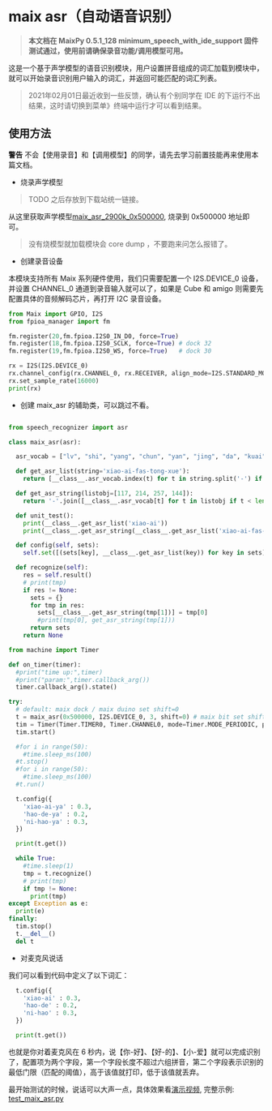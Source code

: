 maix asr（自动语音识别）
=======

> **本文档在 MaixPy 0.5.1_128 minimum_speech_with_ide_support 固件测试通过，使用前请确保录音功能/调用模型可用。**

这是一个基于声学模型的语音识别模块，用户设置拼音组成的词汇加载到模块中，就可以开始录音识别用户输入的词汇，并返回可能匹配的词汇列表。

> 2021年02月01日最近收到一些反馈，确认有个别同学在 IDE 的下运行不出结果，这时请切换到菜单》终端中运行才可以看到结果。

## 使用方法

**警告** 不会【使用录音】和【调用模型】的同学，请先去学习前置技能再来使用本篇文档。

- 烧录声学模型

> TODO 之后存放到下载站统一链接。

从这里获取声学模型[maix_asr_2900k_0x500000](https://github.com/sipeed/MaixPy_scripts/blob/master/multimedia/speech_recognizer/maix_asr_2900k_0x500000.kmodel), 烧录到 0x500000 地址即可。

> 没有烧模型就加载模块会 core dump ，不要跑来问怎么报错了。

- 创建录音设备

本模块支持所有 Maix 系列硬件使用，我们只需要配置一个 I2S.DEVICE_0 设备，并设置 CHANNEL_0 通道到录音输入就可以了，如果是 Cube 和 amigo 则需要先配置具体的音频解码芯片，再打开 I2C 录音设备。

```python
from Maix import GPIO, I2S
from fpioa_manager import fm

fm.register(20,fm.fpioa.I2S0_IN_D0, force=True)
fm.register(18,fm.fpioa.I2S0_SCLK, force=True) # dock 32
fm.register(19,fm.fpioa.I2S0_WS, force=True)   # dock 30

rx = I2S(I2S.DEVICE_0)
rx.channel_config(rx.CHANNEL_0, rx.RECEIVER, align_mode=I2S.STANDARD_MODE)
rx.set_sample_rate(16000)
print(rx)
```

- 创建 maix_asr 的辅助类，可以跳过不看。

```python

from speech_recognizer import asr

class maix_asr(asr):

  asr_vocab = ["lv", "shi", "yang", "chun", "yan", "jing", "da", "kuai", "wen", "zhang", "de", "di", "se", "si", "yue", "lin", "luan", "geng", "xian", "huo", "xiu", "mei", "yi", "ang", "ran", "ta", "jin", "ping", "yao", "bu", "li", "liang", "zai", "yong", "dao", "shang", "xia", "fan", "teng", "dong", "she", "xing", "zhuang", "ru", "hai", "tun", "zhi", "tou", "you", "ling", "pao", "hao", "le", "zha", "zen", "me", "zheng", "cai", "ya", "shu", "tuo", "qu", "fu", "guang", "bang", "zi", "chong", "shui", "cuan", "ke", "shei", "wan", "hou", "zhao", "jian", "zuo", "cu", "hei", "yu", "ce", "ming", "dui", "cheng", "men", "wo", "bei", "dai", "zhe", "hu", "jiao", "pang", "ji", "lao", "nong", "kang", "yuan", "chao", "hui", "xiang", "bing", "qi", "chang", "nian", "jia", "tu", "bi", "pin", "xi", "zou", "chu", "cun", "wang", "na", "ge", "an", "ning", "tian", "xiao", "zhong", "shen", "nan", "er", "ri", "zhu", "xin", "wai", "luo", "gang", "qing", "xun", "te", "cong", "gan", "lai", "he", "dan", "wei", "die", "kai", "ci", "gu", "neng", "ba", "bao", "xue", "shuai", "dou", "cao", "mao", "bo", "zhou", "lie", "qie", "ju", "chuan", "guo", "lan", "ni", "tang", "ban", "su", "quan", "huan", "ying", "a", "min", "meng", "wu", "tai", "hua", "xie", "pai", "huang", "gua", "jiang", "pian", "ma", "jie", "wa", "san", "ka", "zong", "nv", "gao", "ye", "biao", "bie", "zui", "ren", "jun", "duo", "ze", "tan", "mu", "gui", "qiu", "bai", "sang", "jiu", "yin", "huai", "rang", "zan", "shuo", "sha", "ben", "yun", "la", "cuo", "hang", "ha", "tuan", "gong", "shan", "ai", "kou", "zhen", "qiong", "ding", "dang", "que", "weng", "qian", "feng", "jue", "zhuan", "ceng", "zu", "bian", "nei", "sheng", "chan", "zao", "fang", "qin", "e", "lian", "fa", "lu", "sun", "xu", "deng", "guan", "shou", "mo", "zhan", "po", "pi", "gun", "shuang", "qiang", "kao", "hong", "kan", "dian", "kong", "pei", "tong", "ting", "zang", "kuang", "reng", "ti", "pan", "heng", "chi", "lun", "kun", "han", "lei", "zuan", "man", "sen", "duan", "leng", "sui", "gai", "ga", "fou", "kuo", "ou", "suo", "sou", "nu", "du", "mian", "chou", "hen", "kua", "shao", "rou", "xuan", "can", "sai", "dun", "niao", "chui", "chen", "hun", "peng", "fen", "cang", "gen", "shua", "chuo", "shun", "cha", "gou", "mai", "liu", "diao", "tao", "niu", "mi", "chai", "long", "guai", "xiong", "mou", "rong", "ku", "song", "che", "sao", "piao", "pu", "tui", "lang", "chuang", "keng", "liao", "miao", "zhui", "nai", "lou", "bin", "juan", "zhua", "run", "zeng", "ao", "re", "pa", "qun", "lia", "cou", "tie", "zhai", "kuan", "kui", "cui", "mie", "fei", "tiao", "nuo", "gei", "ca", "zhun", "nie", "mang", "zhuo", "pen", "zun", "niang", "suan", "nao", "ruan", "qiao", "fo", "rui", "rao", "ruo", "zei", "en", "za", "diu", "nve", "sa", "nin", "shai", "nen", "ken", "chuai", "shuan", "beng", "ne", "lve", "qia", "jiong", "pie", "seng", "nuan", "nang", "miu", "pou", "cen", "dia", "o", "zhuai", "yo", "dei", "n", "ei", "nou", "bia", "eng", "den", "_"]

  def get_asr_list(string='xiao-ai-fas-tong-xue'):
    return [__class__.asr_vocab.index(t) for t in string.split('-') if t in __class__.asr_vocab]

  def get_asr_string(listobj=[117, 214, 257, 144]):
    return '-'.join([__class__.asr_vocab[t] for t in listobj if t < len(__class__.asr_vocab)])

  def unit_test():
    print(__class__.get_asr_list('xiao-ai'))
    print(__class__.get_asr_string(__class__.get_asr_list('xiao-ai-fas-tong-xue')))

  def config(self, sets):
    self.set([(sets[key], __class__.get_asr_list(key)) for key in sets])

  def recognize(self):
    res = self.result()
    # print(tmp)
    if res != None:
      sets = {}
      for tmp in res:
        sets[__class__.get_asr_string(tmp[1])] = tmp[0]
        #print(tmp[0], get_asr_string(tmp[1]))
      return sets
    return None

from machine import Timer

def on_timer(timer):
  #print("time up:",timer)
  #print("param:",timer.callback_arg())
  timer.callback_arg().state()

try:
  # default: maix dock / maix duino set shift=0
  t = maix_asr(0x500000, I2S.DEVICE_0, 3, shift=0) # maix bit set shift=1
  tim = Timer(Timer.TIMER0, Timer.CHANNEL0, mode=Timer.MODE_PERIODIC, period=64, callback=on_timer, arg=t)
  tim.start()

  #for i in range(50):
    #time.sleep_ms(100)
  #t.stop()
  #for i in range(50):
    #time.sleep_ms(100)
  #t.run()

  t.config({
    'xiao-ai-ya' : 0.3,
    'hao-de-ya' : 0.2,
    'ni-hao-ya' : 0.3,
  })

  print(t.get())

  while True:
    #time.sleep(1)
    tmp = t.recognize()
    # print(tmp)
    if tmp != None:
      print(tmp)
except Exception as e:
  print(e)
finally:
  tim.stop()
  t.__del__()
  del t
```

- 对麦克风说话

我们可以看到代码中定义了以下词汇：

```python
  t.config({
    'xiao-ai' : 0.3,
    'hao-de' : 0.2,
    'ni-hao' : 0.3,
  })

  print(t.get())
```

也就是你对着麦克风在 6 秒内，说【你-好】、【好-的】、【小-爱】就可以完成识别了，配置项为两个字段，第一个字段长度不超过六组拼音，第二个字段表示识别的最低门限（匹配的阈值），高于该值就打印，低于该值就丢弃。

最开始测试的时候，说话可以大声一点，具体效果看[演示视频](https://www.bilibili.com/video/BV1C5411L7JC/), 完整示例: [test_maix_asr.py](https://github.com/sipeed/MaixPy_scripts/blob/d1d95a4d2fbe4c4b87d683c5fb79fda1fe3f9aae/multimedia/speech_recognizer/test_maix_asr.py)
